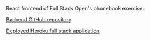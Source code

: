 React frontend of Full Stack Open's phonebook exercise.

[Backend GitHub repository](https://github.com/MERatio/full-stack-open-phonebook-backend)

[Deployed Heroku full stack application](https://fso-phonebook-79340.herokuapp.com)
